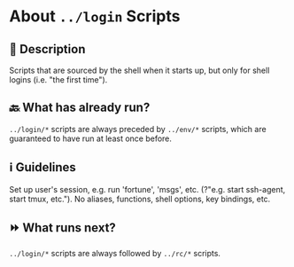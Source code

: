 # About `../login` Scripts

## 📜 Description

Scripts that are sourced by the shell when it starts up, but only for shell logins (i.e. "the first time").

## 🔙 What has already run?

`../login/*` scripts are always preceded by `../env/*` scripts, which are guaranteed to have run at least once before.

## ℹ️ Guidelines

Set up user's session, e.g. run 'fortune', 'msgs', etc. (?"e.g. start ssh-agent, start tmux, etc.").
No aliases, functions, shell options, key bindings, etc.

## ⏩ What runs next?

`../login/*` scripts are always followed by `../rc/*` scripts.
